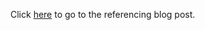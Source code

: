 Click [here](https://web.liferay.com/web/javeedchida/blog/-/blogs/smart-content-using-category-properties?_33_redirect=https%3A%2F%2Fweb.liferay.com%2Fweb%2Fjaveedchida%2Fblog%3Fp_p_id%3D33%26p_p_lifecycle%3D0%26p_p_state%3Dnormal%26p_p_mode%3Dview%26p_p_col_id%3Dcolumn-2%26p_p_col_count%3D1) to go to the referencing blog post.
